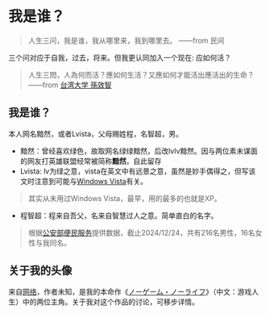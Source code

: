 # 我是谁？

> 人生三问，我是谁，我从哪里来，我到哪里去。
> ——from 民间

三个问对应于自我，过去，将来。但我更认同加入一个现在: 应如何活？

> 人生三問，人為何而活？應如何生活？又應如何才能活出應活出的生命？
> ——from [台湾大学 孫效智](https://homepage.ntu.edu.tw/~ntulec/forms/sun.pdf)

## 我是谁？

本人网名黯然，或者Lvista，父母赐姓程，名智超，男。

- 黯然：曾经喜欢绿色，故取网名绿绿黯然，后改lvlv黯然。因与两位素未谋面的网友打英雄联盟经常被简称**黯然**，自此留存
- Lvista: lv为绿之意，vista在英文中有远景之意，虽然是妙手偶得之，但写该文时注意到可能与[Windows Vista](https://zh.wikipedia.org/zh-cn/Windows_Vista)有关。

> 其实从未用过Windows Vista，最早，用的最多的也就是XP。

- 程智超：程来自吾父，名来自智慧过人之意。简单直白的名字。

> 根据[公安部便民服务](https://ywtb.mps.gov.cn/)提供数据，截止2024/12/24，共有216名男性，16名女性与我同名。

## 关于我的头像

来自[网络](https://w7.pngwing.com/pngs/507/601/png-transparent-no-game-no-life-anime-chibi-manga-fan-art-anime-fictional-character-cartoon-magenta.png)，作者未知，是我的本命作《[ノーゲーム・ノーライフ](https://ja.wikipedia.org/wiki/ノーゲーム・ノーライフ)》（中文：游戏人生）中的两位主角。关于我对这个作品的讨论，可移步详情。
